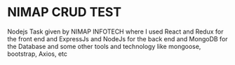 
# NIMAP CRUD TEST

Nodejs Task given by NIMAP INFOTECH where I used React and Redux for the front end and ExpressJs and NodeJs for the back end and MongoDB for the Database and some other tools and technology like mongoose, bootstrap, Axios, etc




